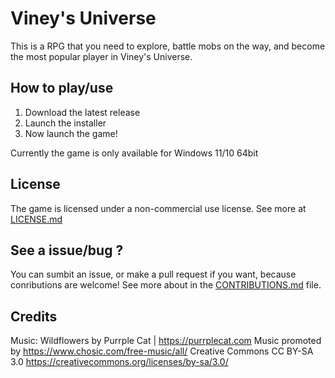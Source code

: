 # Viney's Universe

This is a RPG that you need to explore, battle mobs on the way,
and become the most popular player in Viney's Universe.

## How to play/use

1.  Download the latest release
2.  Launch the installer
3.  Now launch the game!

Currently the game is only available for Windows 11/10 64bit

## License

The game is licensed under a non-commercial use license.
See more at [LICENSE.md](LICENSE.md)

## See a issue/bug ?

You can sumbit an issue, or make a pull request if you want,
because conributions are welcome! See more about in the [CONTRIBUTIONS.md](CONTRIBUTIONS.md) file.

## Credits

Music:
Wildflowers by Purrple Cat | https://purrplecat.com
Music promoted by https://www.chosic.com/free-music/all/
Creative Commons CC BY-SA 3.0
https://creativecommons.org/licenses/by-sa/3.0/
